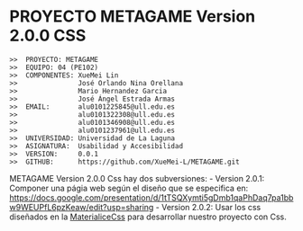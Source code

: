 # PROYECTO METAGAME Version 2.0.0 CSS

```
>>  PROYECTO: METAGAME
>>  EQUIPO: 04 (PE102)
>>  COMPONENTES: XueMei Lin
>>               José Orlando Nina Orellana
>>               Mario Hernandez Garcia
>>               José Ángel Estrada Armas
>>  EMAIL:       alu0101225845@ull.edu.es
>>               alu0101322308@ull.edu.es
>>               alu0101346908@ull.edu.es
>>               alu0101237961@ull.edu.es
>>  UNIVERSIDAD: Universidad de La Laguna
>>  ASIGNATURA:  Usabilidad y Accesibilidad
>>  VERSION:     0.0.1
>>  GITHUB:      https://github.com/XueMei-L/METAGAME.git
```

METAGAME Version 2.0.0 Css hay dos subversiones:
    - Version 2.0.1: Componer una págia web según el diseño que se especifica en: https://docs.google.com/presentation/d/1tTSQXymti5gDmb1qaPhDaq7pa1bbw9WEUPfL6pzKeaw/edit?usp=sharing
    - Version 2.0.2: Usar los css diseñados en la [MaterialiceCss](https://materializecss.com/) para desarrollar nuestro proyecto con Css.
